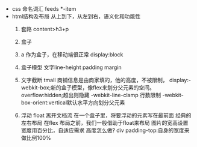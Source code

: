 - css 命名词汇
  feeds *-item
- html结构及布局
  从上到下，从左到右，语义化和功能性
  1. 套路
  content>h3+p
  2. 盒子
  3. a 作为盒子，在移动端很正常
  display:block
  4. 盒子模型 
  文字line-height padding margin
  5. 文字截断
  tmall 商铺信息是由商家填的，他的高度，不被限制，
  display:-webkit-box;新的盒子模型，像flex来划分父元素的空间。
  overflow:hidden;超出则隐藏
  -webkit-line-clamp 行数限制
  -webkit-box-orient:vertical默认水平方向划分父元素

  6. 浮动 float
  离开文档流
  在一个盒子里，将要浮动的元素写在最前面
  经典的 左右布局
  在flex 布局之前，我们一般借助于float来布局
  图片的宽高设置 宽度用百分比，自适应需求
  高度怎么做? div padding-top:自身的宽度来做比例100%